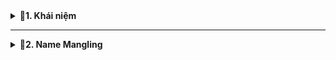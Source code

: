 <details>
<summary><b>📖1. Khái niệm</b></summary>

- **Namespace** là cách nhóm các đối tượng như biến, hàm, class, struct,... vào một không gian tách biệt.
- Namespace được sử dụng với mục đích là để **tránh xung đột tên** khi có các định danh giống nhau được khai báo trong các phần của chương trình hoặc các thư viện khác nhau.
- Các đặc điểm của namespace:<br>
&nbsp;+ namespace lồng nhau.<br>
&nbsp;+ namespace mở rộng
- Ví dụ:
```cpp
#include <iostream>
using namespace std;

/*
Các đặc điểm của namespace
+ namespace lồng nhau
+ namespace mở rộng
*/

namespace A
{
    int a = 2;
    void test()
    {
        cout << "This is test function from A\n";
    }

    namespace C    // namespace lồng nhau
    {
        int a = 1;
    }
};

namespace B
{
    int a = 5;

    void test()
    {
        cout << "This is test function from B\n";
    }
};

namespace A     //namespace A được mở rộng thêm
{
    int b = 5;
    void display()
    {
        cout << "This is test function from A-1\n";
    }

};

int main()
{
    cout << "value of a from A: " << A::a << endl;
    cout << "value of a from B: " << B::a << endl;
    cout << "value of a from C: " << A::C::a << endl;

    A::test();
    B::test();

    A::display();
    return 0;
}
```
</details>
 
------------------------------------------------------------------------------------------------------------------------------------------------
<details>
<summary><b>📖2. Name Mangling</b></summary>

- **Biến đổi tên (Name Mangling)** là một cơ chế của trình biên dịch g++ nhằm** mã hóa** tên hàm, biến, class, namespace,... thành **tên duy nhất**, để **tránh xung đột** trong quá trình biên dịch (giai đoạn compiler).
- Trong C++, ta có thể dùng:<br>
&nbsp;+ Class chứa hàm thành viên.<br>
&nbsp;+ Nạp chồng hàm (hàm trùng tên, khác tham số).<br>
&nbsp;+ Template.<br>
&nbsp;+ Namespace.<br>
- Ví dụ:
```cpp
namespace A {
    void foo() {
        cout << "A::foo()" << endl;
    }
}

namespace B {
    void foo() {
        cout << "B::foo()" << endl;
    }
}

int main()
{
  A::foo();   // trình biên dịch sẽ mã hóa hàm foo của namespace A thành _ZN1A3fooEv 
  B::foo();   // trình biên dịch sẽ mã hóa hàm foo của namespace B thành _ZN1B3fooEv
}
```

